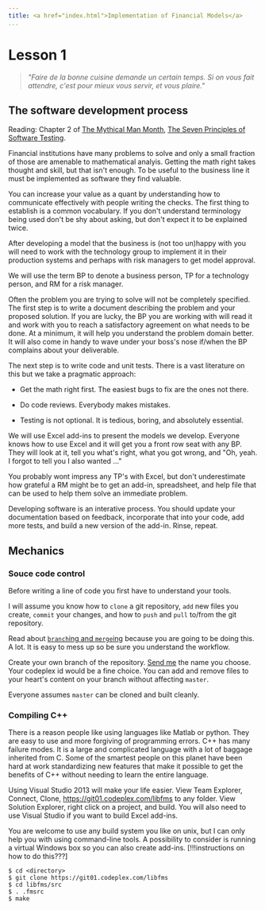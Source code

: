 ```yaml
---
title: <a href="index.html">Implementation of Financial Models</a>
...
```


# Lesson 1

> <i>"Faire de la bonne cuisine demande un certain temps.
Si on vous fait attendre,
c'est pour mieux vous servir, et vous plaire."</i>

## The software development process

Reading: Chapter 2 of [The Mythical Man Month](http://www.cs.virginia.edu/~evans/greatworks/mythical.pdf),
[The Seven Principles of Software Testing](http://se.ethz.ch/~meyer/publications/testing/principles.pdf).

Financial institutions have many problems to solve and only a small
fraction of those are amenable to mathematical analyis. Getting the math
right takes thought and skill, but that isn't enough. To be useful to
the business line it must be implemented as software they find valuable.

You can increase your value as a quant by understanding how to communicate
effectively with people writing the checks. The first thing to establish
is a common vocabulary. If you don't understand terminology being used
don't be shy about asking, but don't expect it to be explained twice.

After developing a model that the business is (not too un)happy with
you will need to work with the technology group to implement it in their
production systems and perhaps with risk managers to get model approval.

We will use the term BP to denote a business person, TP for a technology
person, and RM for a risk manager.

Often the problem you are trying to solve will not be completely
specified. The first step is to write a document describing the problem
and your proposed solution. If you are lucky, the BP you are working
with will read it and work with you to reach a satisfactory agreement
on what needs to be done. At a minimum, it will help you understand the
problem domain better. It will also come in handy to wave under your
boss's nose if/when the BP complains about your deliverable.

The next step is to write code and unit tests. There is a vast literature
on this but we take a pragmatic approach:

- Get the math right first. The easiest bugs to fix are the ones not there.

- Do code reviews. Everybody makes mistakes.

- Testing is not optional. It is tedious, boring, and absolutely essential.

We will use Excel add-ins to present the models we develop. Everyone
knows how to use Excel and it will get you a front row seat with
any BP. They will look at it, tell you what's right, what you got
wrong, and "Oh, yeah. I forgot to tell you I also wanted ..."

You probably wont impress any TP's with Excel, but don't underestimate how
grateful a RM might be to get an add-in, spreadsheet, and help file that
can be used to help them solve an immediate problem.

Developing software is an interative process. You should update your
documentation based on feedback, incorporate that into your code, add
more tests, and build a new version of the add-in. Rinse, repeat.

## Mechanics

### Souce code control

Before writing a line of code you first have to understand your tools.

I will assume you know how to `clone` a git repository, `add` new files
you create, `commit` your changes, and how to `push` and `pull` to/from
the git repository.

Read about
[`branch`ing and `merge`ing](http://git-scm.com/book/en/Git-Branching-Basic-Branching-and-Merging)
because you are going to be doing this. A lot. It is easy to mess up
so be sure you understand the workflow.

Create your own branch of the repository.
[Send me](mailto:kal278@cornell.edu?subject=Codeplex%20branch&body=My%20codeplex%20branch%20name%20is:)
the name you choose. Your codeplex id would be a fine choice.
You can add and remove files to your heart's content on your branch without
affecting `master`.

Everyone assumes `master` can be cloned and built cleanly.

### Compiling C++

There is a reason people like using languages like Matlab or python.
They are easy to use and more forgiving of programming errors.  C++ has
many failure modes. It is a large and complicated language with a lot
of baggage inherited from C. Some of the smartest people on this planet
have been hard at work standardizing new features that make it possible
to get the benefits of C++ without needing to learn the entire language.


Using Visual Studio 2013 will make your life easier. View Team Explorer,
Connect, Clone, https://git01.codeplex.com/libfms to any folder. View
Solution Explorer, right click on a project, and build. You will also
need to use Visual Studio if you want to build Excel add-ins.

You are welcome to use any build system you like on unix, but I can
only help you with using command-line tools. A possibility to
consider is running a virtual Windows box so you can also create
add-ins. [!!!instructions on how to do this???]

```
$ cd <directory>
$ git clone https://git01.codeplex.com/libfms
$ cd libfms/src
$ . .fmsrc
$ make
```
